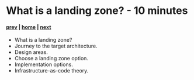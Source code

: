 # What is a landing zone? - 10 minutes

#### [prev](./learningresources.md) | [home](./welcome.md)  | [next](./setupguide.md)

- What is a landing zone?
- Journey to the target architecture.
- Design areas.
- Choose a landing zone option.
- Implementation options.
- Infrastructure-as-code theory.
